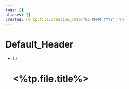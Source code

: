 ```yaml
---
tags: []
aliases: []
created: <% tp.file.creation_date("Do MMMM YYYY") %>
---
```


# Default_Header

- [ ] # <%tp.file.title%>